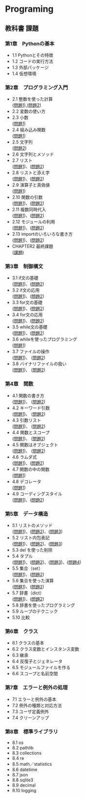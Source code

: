 # Programing
## 教科書 課題
### 第1章　Pythonの基本
- 1.1 Pythonとその特徴<br>
- 1.2 コードの実行方法<br>
- 1.3 外部パッケージ<br>
- 1.4 仮想環境<br>
### 第2章　プログラミング入門
- 2.1 整数を使った計算<br>([問題1](CHAPTER02/Q2_1_1.py)),([問題2](CHAPTER02/Q2_1_2.py))
- 2.2 変数の使い方<br>
- 2.3 小数<br>([問題1](CHAPTER02/Q2_3_1.py))
- 2.4 組み込み関数<br>([問題1](CHAPTER02/Q2_4_1.py))
- 2.5 文字列<br>([問題2](CHAPTER02/Q2_5_2.py))
- 2.6 文字列とメソッド<br>
- 2.7 リスト<br>([問題1](CHAPTER02/Q2_7_1.py))、([問題2](CHAPTER02/Q2_7_2.py))
- 2.8 リストと添え字<br>([問題1](CHAPTER02/Q2_8_1.py))、([問題2](CHAPTER02/Q2_8_2.py))
- 2.9 演算子と真偽値<br>([問題1](CHAPTER02/Q2_9_1.py))
- 2.10 関数の引数<br>([問題1](CAHAPTER02/Q2_10_1.py))、([問題2](CHAPTER02/Q2_10_2.py))
- 2.11 複数同時代入<br>([問題1](CHAPTER02/Q2_11_1.py))、([問題2](CHAPTEER02/Q2_11_2.py))
- 2.12 モジュールの利用<br>([問題1](CHAPTER02/Q2_12_1.py))、([問題2](CHAPTER02/Q2_12_2.py))
- 2.13 importのいろいろな書き方<br>([問題1](CHAPTER02/Q2_13_1.py))、([問題2](CHAPTER02/Q2_13_2.py))
- CHAPTER2 最終課題<br>([課題](CHAPTER02/Q2_final.py))
### 第3章　制御構文
- 3.1 if文の基礎<br>([問題1](CHAPTER03/Q3_1_1.py))、([問題2](CHAPTER03/Q3_1_2.py))
- 3.2 if文の応用<br>([問題1](CHAPTER03/Q3_2_1.py))、([問題2](CHAPTER03/Q3_2_2.py))
- 3.3 for文の基礎<br>([問題1](CHAPTER03/Q3_3_1.py))、([問題2](CHAPTER03/Q3_3_2.py))
- 3.4 for文の応用<br>([問題1](CHAPTER03/Q3_4_1.py))、([問題2](CHAPTER03/Q3_4_2.py))
- 3.5 while文の基礎<br>([問題1](CHAPTER03/Q3_5_1.py))、([問題2](CHAPTER03/Q3_5_2.py))
- 3.6 whileを使ったプログラミング<br>([問題1](CHAPTER03/Q3_6_1.py))
- 3.7 ファイルの操作<br>([問題1](CHAPTER03/Q3_7_1.py))、 ([問題2](CHAPTER03/Q3_8_2.py))
- 3.8 バイナリファイルの扱い<br>([問題1](CHAPTER03/Q3_8_1.py))、 ([問題2](CHAPTER03/Q3_8_2.py))
### 第4章　関数
- 4.1 関数の書き方<br>([問題1](CHAPTER04/Q4_1_1.py))、 ([問題2](CHAPTER04/Q4_1_2.py))
- 4.2 キーワード引数<br>([問題1](CHAPTER04/Q4_2_1.py))、 ([問題2](CHAPTER04/Q4_2_2.py))
- 4.3 引数リスト<br>([問題1](CHAPTER04/Q4_3_1.py))、 ([問題2](CHAPTER04/Q4_3_2.py))
- 4.4 関数とスコープ<br>([問題1](CHAPTER04/Q4_4_1.py))、 ([問題2](CHAPTER04/Q4_4_2.py))
- 4.5 関数はオブジェクト<br>([問題1](CHAPTER04/Q4_5_1.py))、 ([問題2](CHAPTER04/Q4_5_2.py))
- 4.6 ラムダ式<br>([問題1](CHAPTER04/Q4_6_1.py))、([問題2](CHAPTER04/Q4_6_2.py))
- 4.7 関数の中の関数<br>([問題1](CHAPTER04/Q4_7_1.py))
- 4.8 デコレータ<br>([問題1](CHAPTER04/Q4_8_1.py))
- 4.9 コーディングスタイル<br>([問題1](CHAPTER04/Q4_9_1.py))、([問題2](CHAPTER04/Q4_9_2.py))
### 第5章　データ構造
- 5.1 リストのメソッド<br>([問題1](CHAPTER05/Q5_1_1.py))、([問題2](CHAPTER05/Q5_1_2.py))、([問題3](CHAPTER05/Q5_1_3.py))
- 5.2 リスト内包表記<br>([問題1](CHAPTER05/Q5_2_1.py))、([問題2](CHAPTER05/Q5_2_2.py))、([問題3](CHAPTER05/Q5_2_3.py))
- 5.3 del を使った削除<br>
- 5.4 タプル<br>([問題1](CHAPTER05/Q5_4_1.py))、([問題2](CHAPTER05/Q5_4_2.py))、([問題3](CHAPTER05/Q5_4_3.py))、([問題4](CHAPTER05/Q5_4_4.py)) 
- 5.5 集合（set）<br>([問題1](CHAPTER05/Q5_5_1.py))、([問題2](CHAPTER05/Q5_5_2.py))
- 5.6 集合を使った演算<br>([問題1](CHAPTER05/Q5_6_1.py))、([問題2](CHAPTER05/Q5_6_2.py))
- 5.7 辞書（dict）<br>([問題1](CHAPTER05/Q5_7_1.py))、([問題2](CHAPTER05/Q5_7_2.py))
- 5.8 辞書を使ったプログラミング<br>
- 5.9 ループのテクニック<br>
- 5.10 比較<br>
### 第6章　クラス
- 6.1 クラスの基本<br>
- 6.2 クラス変数とインスタンス変数<br>
- 6.3 継承<br>
- 6.4 反復子とジェネレータ<br>
- 6.5 モジュールファイルを作る<br>
- 6.6 スコープと名前空間<br>
### 第7章　エラーと例外の処理
- 7.1 エラーと例外の基本<br>
- 7.2 例外の種類と対応方法<br>
- 7.3 ユーザ定義例外<br>
- 7.4 クリーンアップ<br>
### 第8章　標準ライブラリ
- 8.1 os<br>
- 8.2 pathlib<br>
- 8.3 collections<br>
- 8.4 re<br>
- 8.5 math／statistics<br>
- 8.6 datetime<br>
- 8.7 json<br>
- 8.8 sqlite3<br>
- 8.9 decimal<br>
- 8.10 logging<br>
